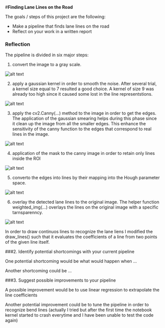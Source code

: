 #**Finding Lane Lines on the Road** 

The goals / steps of this project are the following:
* Make a pipeline that finds lane lines on the road
* Reflect on your work in a written report

### Reflection

The pipeline is divided in six major steps:

1. convert the image to a gray scale.

![alt text](https://github.com/fvmassoli/fem-CarND-LaneLines-P1/blob/master/outputs/gray_scale.png)

2. apply a gaussian kernel in order to smooth the noise. After several trial, a kernel size equal to 7 resulted a good choice. A kernel of size 9 was already too high since it caused some lost in the line representstions.

![alt text](https://github.com/fvmassoli/fem-CarND-LaneLines-P1/blob/master/outputs/blur.png)

3. apply the cv2.Canny(...) method to the image in order to get the edges. The application of the gaussian smearing helps during this phase since it clean up the image from all the smaller edges. This enhance the sensitivity of the canny function to the edges that correspond to real lines in the image.

![alt text](https://github.com/fvmassoli/fem-CarND-LaneLines-P1/blob/master/outputs/canny.png)

4. application of the mask to the canny image in order to retain only lines inside the ROI

![alt text](https://github.com/fvmassoli/fem-CarND-LaneLines-P1/blob/master/outputs/masked_canny.png)

5. converto the edges into lines by their mapping into the Hough parameter space.

![alt text](https://github.com/fvmassoli/fem-CarND-LaneLines-P1/blob/master/outputs/lines.png)

6. overlay the detected lane lines to the original image. The helper function weighted_img(...) overlays the lines on the original image with a specific tarnsparenncy. 

![alt text](https://github.com/fvmassoli/fem-CarND-LaneLines-P1/blob/master/outputs/lane_lines_final_result.png)

In order to draw continuos lines to recognize the lane liens I modified the draw_lines() such that it evaluates the coefficients of a line from two points of the given line itself.


###2. Identify potential shortcomings with your current pipeline


One potential shortcoming would be what would happen when ... 

Another shortcoming could be ...


###3. Suggest possible improvements to your pipeline

A possible improvement would be to use linear regression to extrapolate the line coefficients

Another potential improvement could be to tune the pipeline in order to recognize bend lines (actually I tried but after the first time the notebook kernel started to crash everytime and I have been unable to test the code again)
